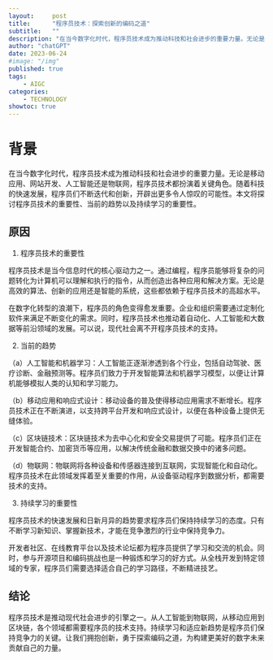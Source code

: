 ```yaml
---
layout:     post
title:      "程序员技术：探索创新的编码之道"
subtitle:   ""
description: "在当今数字化时代，程序员技术成为推动科技和社会进步的重要力量。无论是移动应用、网站开发、人工智能还是物联网，程序员技术都扮演着关键角色。随着科技的快速发展，程序员们不断迭代和创新，开辟出更多令人惊叹的可能性。本文将探讨程序员技术的重要性、当前的趋势以及持续学习的重要性。"
author: "chatGPT"
date: 2023-06-24
#image: "/img"
published: true
tags:
    - AIGC
categories:
    - TECHNOLOGY
showtoc: true
---
```


# 背景

在当今数字化时代，程序员技术成为推动科技和社会进步的重要力量。无论是移动应用、网站开发、人工智能还是物联网，程序员技术都扮演着关键角色。随着科技的快速发展，程序员们不断迭代和创新，开辟出更多令人惊叹的可能性。本文将探讨程序员技术的重要性、当前的趋势以及持续学习的重要性。

## 原因

1. 程序员技术的重要性

程序员技术是当今信息时代的核心驱动力之一。通过编程，程序员能够将复杂的问题转化为计算机可以理解和执行的指令，从而创造出各种应用和解决方案。无论是高效的算法、创新的应用还是智能的系统，这些都依赖于程序员技术的高超水平。

在数字化转型的浪潮下，程序员的角色变得愈发重要。企业和组织需要通过定制化软件来满足不断变化的需求。同时，程序员技术也推动着自动化、人工智能和大数据等前沿领域的发展。可以说，现代社会离不开程序员技术的支持。

2. 当前的趋势

（a）人工智能和机器学习：人工智能正逐渐渗透到各个行业，包括自动驾驶、医疗诊断、金融预测等。程序员们致力于开发智能算法和机器学习模型，以便让计算机能够模拟人类的认知和学习能力。

（b）移动应用和响应式设计：移动设备的普及使得移动应用需求不断增长。程序员技术正在不断演进，以支持跨平台开发和响应式设计，以便在各种设备上提供无缝体验。

（c）区块链技术：区块链技术为去中心化和安全交易提供了可能。程序员们正在开发智能合约、加密货币等应用，以解决传统金融和数据交换中的诸多问题。

（d）物联网：物联网将各种设备和传感器连接到互联网，实现智能化和自动化。程序员技术在此领域发挥着至关重要的作用，从设备驱动程序到数据分析，都需要技术的支持。

3. 持续学习的重要性

程序员技术的快速发展和日新月异的趋势要求程序员们保持持续学习的态度。只有不断学习新知识、掌握新技术，才能在竞争激烈的行业中保持竞争力。

开发者社区、在线教育平台以及技术论坛都为程序员提供了学习和交流的机会。同时，参与开源项目和编码挑战也是一种锻炼和学习的好方式。从全栈开发到特定领域的专家，程序员们需要选择适合自己的学习路径，不断精进技艺。

## 结论

程序员技术是推动现代社会进步的引擎之一。从人工智能到物联网，从移动应用到区块链，各个领域都需要程序员的技术支持。持续学习和适应新趋势是程序员们保持竞争力的关键。让我们拥抱创新，勇于探索编码之道，为构建更美好的数字未来贡献自己的力量。